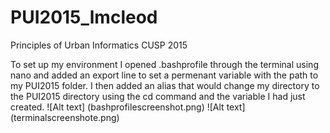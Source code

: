 # PUI2015_lmcleod
Principles of Urban Informatics CUSP 2015

To set up my environment
I opened .bashprofile through the terminal using nano and added an export line to set a permenant variable with the path to my PUI2015 folder.
I then added an alias that would change my directory to the PUI2015 directory using the cd command and the variable I had just created.
![Alt text] (bashprofilescreenshot.png)
![Alt text] (terminalscreenshote.png)
